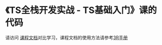 # 《TS全栈开发实战 - TS基础入门》课的代码

请访问 [课程文档](https://localhost:3333)对比学习，课程文档的使用方法请参考[3R手册](https://3rcd.com/classroom/guide)

